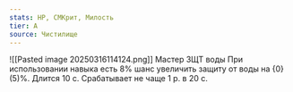 ```yaml
---
stats: HP, СМКрит, Милость
tier: A
source: Чистилище
---
```

![[Pasted image 20250316114124.png]]
Мастер ЗЩТ воды
При использовании навыка есть 8% шанс увеличить защиту от воды на {0}(5)%. Длится 10 с. Срабатывает не чаще 1 р. в 20 с.
